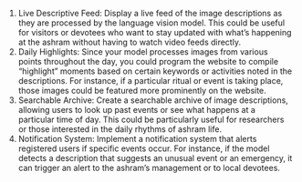 1.	Live Descriptive Feed: Display a live feed of the image descriptions as they are processed by the language vision model. This could be useful for visitors or devotees who want to stay updated with what’s happening at the ashram without having to watch video feeds directly.
2.	Daily Highlights: Since your model processes images from various points throughout the day, you could program the website to compile “highlight” moments based on certain keywords or activities noted in the descriptions. For instance, if a particular ritual or event is taking place, those images could be featured more prominently on the website.
3.	Searchable Archive: Create a searchable archive of image descriptions, allowing users to look up past events or see what happens at a particular time of day. This could be particularly useful for researchers or those interested in the daily rhythms of ashram life.
4.	Notification System: Implement a notification system that alerts registered users if specific events occur. For instance, if the model detects a description that suggests an unusual event or an emergency, it can trigger an alert to the ashram’s management or to local devotees.
